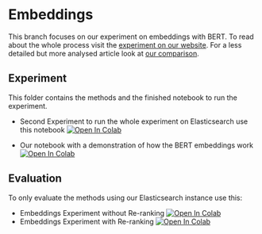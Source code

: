 # Embeddings

This branch focuses on our experiment on embeddings with BERT. To read about the whole process visit the [experiment on our website](https://pragmalingu.de/docs/experiments/experiment2). For a less detailed but more analysed article look at [our comparison](https://pragmalingu.de/docs/comparisons/embeddings).

## Experiment

This folder contains the methods and the finished notebook to run the experiment.

* Second Experiment to run the whole experiment on Elasticsearch use this notebook [![Open In Colab](https://colab.research.google.com/assets/colab-badge.svg)](https://colab.research.google.com/github/pragmalingu/experiments/blob/master/02_Embeddings/Experiment/Second_Experiment_BERT_Embeddings.ipynb)

* Our notebook with a demonstration of how the BERT embeddings work [![Open In Colab](https://colab.research.google.com/assets/colab-badge.svg)](https://colab.research.google.com/github/pragmalingu/experiments/blob/master/02_Embeddings/Experiment/BERT_Embeddings_example.ipynb)

## Evaluation

To only evaluate the methods using our Elasticsearch instance use this:
* Embeddings Experiment without Re-ranking [![Open In Colab](https://colab.research.google.com/assets/colab-badge.svg)](https://colab.research.google.com/github/pragmalingu/experiments/blob/master/02_Embeddings/Evaluation/Comparison_BERT_vs_Standard_Search.ipynb)
* Embeddings Experiment with Re-ranking [![Open In Colab](https://colab.research.google.com/assets/colab-badge.svg)](https://colab.research.google.com/github/pragmalingu/experiments/blob/master/02_Embeddings/Evaluation/Comparison_BERT_vs_Standard_Search_Reranking.ipynb)

